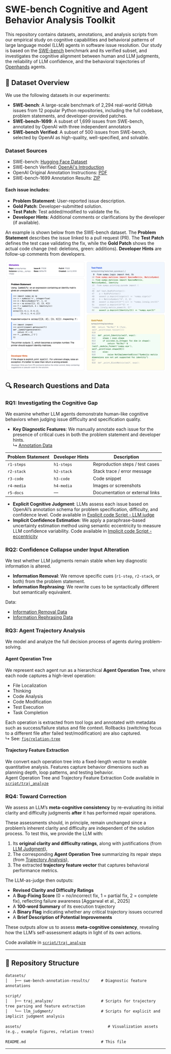 # SWE-bench Cognitive and Agent Behavior Analysis Toolkit

This repository contains datasets, annotations, and analysis scripts from our empirical study on cognitive capabilities and behavioral patterns of large language model (LLM) agents in software issue resolution. Our study is based on the [SWE-bench](https://huggingface.co/datasets/SWE-bench/SWE-bench) benchmark and its verified subset, and investigates the cognitive alignment between human and LLM judgments, the reliability of LLM confidence, and the behavioral trajectories of [Openhands](https://github.com/All-Hands-AI/OpenHands) agents.

## 📘 Dataset Overview

We use the following datasets in our experiments:

- **SWE-bench**: A large-scale benchmark of 2,294 real-world GitHub issues from 12 popular Python repositories, including the full codebase, problem statements, and developer-provided patches.
- **SWE-bench-1699**: A subset of 1,699 issues from SWE-bench, annotated by OpenAI with three independent annotators
- **SWE-bench Verified**: A subset of 500 issues from SWE-bench, selected by OpenAI as high-quality, well-specified, and solvable.  

### Dataset Sources
- SWE-bench: [Hugging Face Dataset](https://huggingface.co/datasets/SWE-bench/SWE-bench)
- SWE-bench Verified: [OpenAI's Introduction](https://openai.com/index/introducing-swe-bench-verified/)
- OpenAI Original Annotation Instructions: [PDF](https://cdn.openai.com/introducing-swe-bench-verified/swe-b-annotation-instructions.pdf)
- SWE-bench-1699 Annotation Results: [ZIP](https://cdn.openai.com/introducing-swe-bench-verified/swe-bench-annotation-results.zip)


#### Each issue includes:
- **Problem Statement**: User-reported issue description.
- **Gold Patch**: Developer-submitted solution.
- **Test Patch**: Test added/modified to validate the fix.
- **Developer Hints**: Additional comments or clarifications by the developer (if available).

An example is shown below from the SWE-bench dataset. The **Problem Statement** describes the issue linked to a pull request (PR). The **Test Patch** defines the test case validating the fix, while the **Gold Patch** shows the actual code change (red: deletions, green: additions). **Developer Hints** are follow-up comments from developers.

![SWE-bench Example](assets/SWEbench_example.png)



## 🔍 Research Questions and Data

### RQ1: Investigating the Cognitive Gap  
We examine whether LLM agents demonstrate human-like cognitive behaviors when judging issue difficulty and specification quality.

- **Key Diagnostic Features**: We manually annotate each issue for the presence of critical cues in both the problem statement and developer hints.  
  ↳ [Annotation Data](https://github.com/Empirical2025/Empirical2025/blob/main/datasets/swe-bench-annotation-results/)

| Problem Statement | Developer Hints | Description                       |
|------------------|------------------|-----------------------------------|
| `r1-steps`       | `h1-steps`       | Reproduction steps / test cases   |
| `r2-stack`       | `h2-stack`       | Stack trace / error message       |
| `r3-code`        | `h3-code`        | Code snippet                      |
| `r4-media`       | `h4-media`       | Images or screenshots             |
| `r5-docs`        | —                | Documentation or external links   |

- **Explicit Cognitive Judgment**: LLMs assess each issue based on OpenAI’s annotation schema for problem specification, difficulty, and confidence level. Code available in [Explicit code Script - LLM judge](code)
- **Implicit Confidence Estimation**: We apply a paraphrase-based uncertainty estimation method using semantic eccentricity to measure LLM confidence variability. Code available in [Implicit code Script - eccentricity](code)

### RQ2: Confidence Collapse under Input Alteration  
We test whether LLM judgments remain stable when key diagnostic information is altered.

- **Information Removal**: We remove specific cues (`r1-step`, `r2-stack`, or both) from the problem statement.  
- **Information Rephrasing**: We rewrite cues to be syntactically different but semantically equivalent.

Data:
- [Information Removal Data](https://github.com/Empirical2025/Empirical2025/tree/main/datasets)
- [Information Rephrasing Data](https://github.com/Empirical2025/Empirical2025/tree/main/datasets)

### RQ3: Agent Trajectory Analysis  
We model and analyze the full decision process of agents during problem-solving.

#### Agent Operation Tree  
We represent each agent run as a hierarchical **Agent Operation Tree**, where each node captures a high-level operation:

- File Localization
- Thinking
- Code Analysis
- Code Modification
- Test Execution
- Task Completion

Each operation is extracted from tool logs and annotated with metadata such as success/failure status and file context. Rollbacks (switching focus to a different file after failed test/modification) are also captured.  
↳ See: [`fig/relation-tree`](fig/relation-tree)

#### Trajectory Feature Extraction  
We convert each operation tree into a fixed-length vector to enable quantitative analysis. Features capture behavior dimensions such as planning depth, loop patterns, and testing behavior.  
Agent Operation Tree and Trajectory Feature Extraction Code available in [`script/traj_analyze`](script/traj_analyze)


### RQ4: Toward Correction

We assess an LLM’s **meta-cognitive consistency** by re-evaluating its initial clarity and difficulty judgments **after** it has performed repair operations.

These assessments should, in principle, remain unchanged since a problem’s inherent clarity and difficulty are independent of the solution process. To test this, we provide the LLM with:
1. Its **original clarity and difficulty ratings**, along with justifications (from [LLM Judgment](#rq1-investigating-the-cognitive-gap)),
2. The corresponding **Agent Operation Tree** summarizing its repair steps (from [Trajectory Analysis](#rq3-agent-trajectory-analysis)),
3. The extracted **trajectory feature vector** that captures behavioral performance metrics.

The LLM-as-judge then outputs:
- **Revised Clarity and Difficulty Ratings**
- A **Bug-Fixing Score** (0 = no/incorrect fix, 1 = partial fix, 2 = complete fix), reflecting failure awareness [Aggarwal et al., 2025]
- A **100-word Summary** of its execution trajectory
- A **Binary Flag** indicating whether any critical trajectory issues occurred
- A **Brief Description of Potential Improvements**

These outputs allow us to assess **meta-cognitive consistency**, revealing how the LLM’s self-assessment adapts in light of its own actions.

Code available in [`script/traj_analyze`](script/traj_analyze)

---

## 📂 Repository Structure

```
datasets/
│   ├── swe-bench-annotation-results/     # Diagnostic feature annotations

script/
│   ├── traj_analyze/                     # Scripts for trajectory tree parsing and feature extraction
│   └── llm_judgment/                     # Scripts for explicit and implicit judgment analysis

assets/                                      # Visualization assets (e.g., example figures, relation trees)

README.md                                 # This file
```

---
